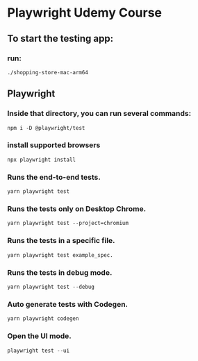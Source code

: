 # Playwright Udemy Course

## To start the testing app:

### run:

`./shopping-store-mac-arm64`

## Playwright

### Inside that directory, you can run several commands:

`npm i -D @playwright/test`

### install supported browsers

`npx playwright install`

### Runs the end-to-end tests.

`yarn playwright test`

### Runs the tests only on Desktop Chrome.

`yarn playwright test --project=chromium`

### Runs the tests in a specific file.

`yarn playwright test example_spec.`

### Runs the tests in debug mode.

`yarn playwright test --debug`

### Auto generate tests with Codegen.

`yarn playwright codegen`

### Open the UI mode.

`playwright test --ui`
